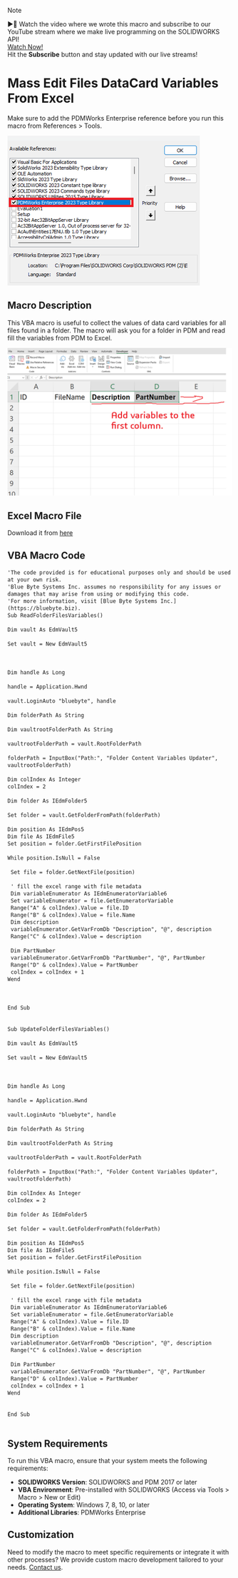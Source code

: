 > [!NOTE]   
> ▶️🚨 Watch the video where we wrote this macro and subscribe to our YouTube stream where we make live programming on the SOLIDWORKS API!  
> [Watch Now!](https://www.youtube.com/watch?v=woBl13TKhpQ)  
> Hit the **Subscribe** button and stay updated with our live streams!  



# Mass Edit Files DataCard Variables From Excel

Make sure to add the PDMWorks Enterprise reference before you run this macro from References > Tools.

![image](../images/pdmvbareference.png)


## Macro Description

This VBA macro is useful to collect the values of data card variables for all files found in a folder. The macro will ask you for a folder in PDM and read fill the variables from PDM to Excel.


![image](../images/masseditfilesdatacardfromexcel.png)


## Excel Macro File

Download it from [here](../images/masseditfilesdatacardfromexcel.xlsm)

## VBA Macro Code


```vbnet
'The code provided is for educational purposes only and should be used at your own risk. 
'Blue Byte Systems Inc. assumes no responsibility for any issues or damages that may arise from using or modifying this code. 
'For more information, visit [Blue Byte Systems Inc.](https://bluebyte.biz).
Sub ReadFolderFilesVariables()

Dim vault As EdmVault5

Set vault = New EdmVault5



Dim handle As Long

handle = Application.Hwnd

vault.LoginAuto "bluebyte", handle

Dim folderPath As String

Dim vaultrootFolderPath As String

vaultrootFolderPath = vault.RootFolderPath

folderPath = InputBox("Path:", "Folder Content Variables Updater", vaultrootFolderPath)

Dim colIndex As Integer
colIndex = 2

Dim folder As IEdmFolder5

Set folder = vault.GetFolderFromPath(folderPath)

Dim position As IEdmPos5
Dim file As IEdmFile5
Set position = folder.GetFirstFilePosition

While position.IsNull = False

 Set file = folder.GetNextFile(position)

 ' fill the excel range with file metadata
 Dim variableEnumerator As IEdmEnumeratorVariable6
 Set variableEnumerator = file.GetEnumeratorVariable
 Range("A" & colIndex).Value = file.ID
 Range("B" & colIndex).Value = file.Name
 Dim description
 variableEnumerator.GetVarFromDb "Description", "@", description
 Range("C" & colIndex).Value = description
 
 Dim PartNumber
 variableEnumerator.GetVarFromDb "PartNumber", "@", PartNumber
 Range("D" & colIndex).Value = PartNumber
 colIndex = colIndex + 1
Wend



End Sub


Sub UpdateFolderFilesVariables()

Dim vault As EdmVault5

Set vault = New EdmVault5



Dim handle As Long

handle = Application.Hwnd

vault.LoginAuto "bluebyte", handle

Dim folderPath As String

Dim vaultrootFolderPath As String

vaultrootFolderPath = vault.RootFolderPath

folderPath = InputBox("Path:", "Folder Content Variables Updater", vaultrootFolderPath)

Dim colIndex As Integer
colIndex = 2

Dim folder As IEdmFolder5

Set folder = vault.GetFolderFromPath(folderPath)

Dim position As IEdmPos5
Dim file As IEdmFile5
Set position = folder.GetFirstFilePosition

While position.IsNull = False

 Set file = folder.GetNextFile(position)

 ' fill the excel range with file metadata
 Dim variableEnumerator As IEdmEnumeratorVariable6
 Set variableEnumerator = file.GetEnumeratorVariable
 Range("A" & colIndex).Value = file.ID
 Range("B" & colIndex).Value = file.Name
 Dim description
 variableEnumerator.GetVarFromDb "Description", "@", description
 Range("C" & colIndex).Value = description
 
 Dim PartNumber
 variableEnumerator.GetVarFromDb "PartNumber", "@", PartNumber
 Range("D" & colIndex).Value = PartNumber
 colIndex = colIndex + 1
Wend


End Sub


```

## System Requirements
To run this VBA macro, ensure that your system meets the following requirements:

- **SOLIDWORKS Version**: SOLIDWORKS and PDM 2017 or later
- **VBA Environment**: Pre-installed with SOLIDWORKS (Access via Tools > Macro > New or Edit)
- **Operating System**: Windows 7, 8, 10, or later
- **Additional Libraries**: PDMWorks Enterprise

## Customization
Need to modify the macro to meet specific requirements or integrate it with other processes? We provide custom macro development tailored to your needs. [Contact us](https://bluebyte.biz/contact).